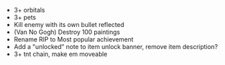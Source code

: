 * 3+ orbitals
* 3+ pets
* Kill enemy with its own bullet reflected
* (Van No Gogh) Destroy 100 paintings
* Rename RIP to Most popular achievement
* Add a "unlocked" note to item unlock banner, remove item description?
* 3+ tnt chain, make em moveable